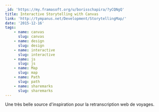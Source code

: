 ```yaml
---
_id: 'https://my.framasoft.org/u/borisschapira/?yCQNgQ'
title: Interactive Storytelling with Canvas
link: 'http://tympanus.net/Development/StorytellingMap/'
date: '2015-12-16'
tags:
    - name: canvas
      slug: canvas
    - name: design
      slug: design
    - name: interactive
      slug: interactive
    - name: js
      slug: js
    - name: Map
      slug: map
    - name: Path
      slug: path
    - name: sharemarks
      slug: sharemarks
---
```


<div class="markdown"><p>Une très belle source d'inspiration pour la retranscription web de voyages.
</p></div>
